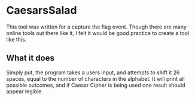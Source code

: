 # CaesarsSalad
This tool was written for a capture the flag event. Though there are many online tools out there like it, I felt it would be good practice to create a tool like this. 

## **What it does**
Simply put, the program takes a users input, and attempts to shift it 26 spaces, equal to the number of characters in the alphabet. It will print all possible outcomes, and if Caesar Cipher is being used one result should appear legible.
